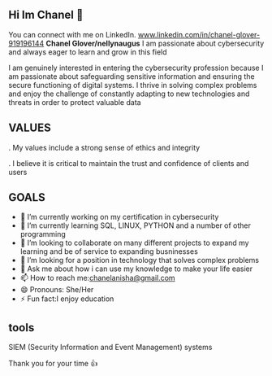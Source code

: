 ## Hi Im Chanel 👋 
You can connect with me on LinkedIn.
www.linkedin.com/in/chanel-glover-919196144
**Chanel Glover/nellynaugus** I am passionate about cybersecurity and always eager to learn and grow in this field 

I am genuinely interested in entering the cybersecurity profession because I am passionate about safeguarding sensitive information and ensuring the secure functioning of digital systems. 
I thrive in solving complex problems and enjoy the challenge of constantly adapting to new technologies and threats in order to protect valuable data

## VALUES 
. My values include a strong sense of ethics and integrity

. I believe it is critical to maintain the trust and confidence of clients and users


## GOALS

- 🔭 I’m currently working on my certification in cybersecurity
- 🌱 I’m currently learning SQL, LINUX, PYTHON and a number of other programming
- 👯 I’m looking to collaborate on many different projects to expand my learning and be of service to expanding busninesses
- 🤔 I’m looking for a position in technology that solves complex problems
- 💬 Ask me about how i can use my knowledge to make your life easier
- 📫 How to reach me:chanelanisha@gmail.com
- 😄 Pronouns: She/Her
- ⚡ Fun fact:I enjoy education 
## tools
SIEM (Security Information and Event Management) systems


Thank you for your time 👍
